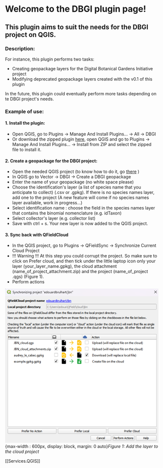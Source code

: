 # Welcome to the DBGI plugin page!

## This plugin aims to suit the needs for the DBGI project on QGIS.

### Description:

For instance, this plugin performs two tasks:
- Creating geopackage layers for the Digital Botanical Gardens Initiative project
- Modifying deprecated geopackage layers created with the v0.1 of this plugin

In the future, this plugin could eventually perform more tasks depending on te DBGI project's needs.

### Example of use:

#### 1. Install the plugin: 
- Open QGIS, go to Plugins -> Manage And Install Plugins... -> All -> DBGI
- Or download the zipped plugin [here](https://github.com/digital-botanical-gardens-initiative/gpkg_creator/releases/download/v0.2/gpkg_creator_v2.zip), open QGIS and go to Plugins -> Manage And Install Plugins... -> Install from ZIP and select the zipped file to install it.

#### 2. Create a geopackage for the DBGI project:
- Open the needed QGIS project (to know how to do it, go [there](https://www.dbgi.org/dendron-dbgi/notes/qug423ond4xtns8lelu38p2/) )
- In QGIS go to Vector -> DBGI -> Create a DBGI geopackage
- Enter the name of your geopackage (no white space please)
- Choose the identification's layer (a list of species name that you anticipate to collect) (.csv or .gpkg). If there is no species names layer, add one to the project (A new feature will come if no species names layer available, work in progress...)
- Select identification name : choose the field in the species names layer that contains the binomial nomenclature (e.g. idTaxon)
- Select collector's layer (e.g. collector list)
- Save with ctrl + s. Your new layer is now added to the QGIS project.

#### 3. Sync back with QFieldCloud
- In the QGIS project, go to Plugins -> QFieldSync -> Synchronize Current Cloud Project
- !!! Warning !!! At this step you could corrupt the project. So make sure to click on Prefer cloud, and then tick under the little laptop icon only your layer (your_layer_name.gpkg), the cloud attachment (name_of_project_attachment.zip) and the project (name_of_project .qgs) (Figure 1).
- Perform actions

![sync back](assets/images/sync_back_QGIS.png){max-width : 600px, display: block, margin: 0 auto}*Figure 1: Add the layer to the cloud project*

[[Services.QGIS]]
